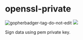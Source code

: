 # openssl-private

![gopherbadger-tag-do-not-edit](https://img.shields.io/badge/Go%20Coverage-85%25-brightgreen.svg?longCache=true&style=flat)
![](https://github.com/Ali-A-A/openssl-private-encrypt/workflows/CI/badge.svg)

Sign data using pem private key.
